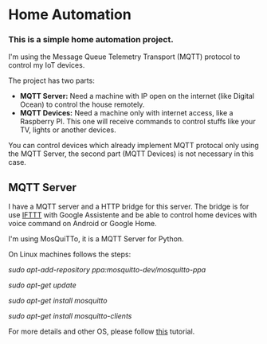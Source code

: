 # Home Automation

### This is a simple home automation project.

I'm using the Message Queue Telemetry Transport (MQTT) protocol to control my IoT devices.

The project has two parts:
- **MQTT Server:** Need a machine with IP open on the internet (like Digital Ocean) to control the house remotely.
- **MQTT Devices:** Need a machine only with internet access, like a Raspberry PI. This one will receive commands to control stuffs like your TV, lights or another devices.

You can control devices which already implement MQTT protocal only using the MQTT Server, the second part (MQTT Devices) is not necessary in this case.

## MQTT Server
I have a MQTT server and a HTTP bridge for this server. The bridge is for use [IFTTT](https://ifttt.com) with Google Assistente and be able to control home devices with voice command on Android or Google Home.

I'm using MosQuiTTo, it is a MQTT Server for Python.

On Linux machines follows the steps:

*sudo apt-add-repository ppa:mosquitto-dev/mosquitto-ppa*

*sudo apt-get update*

*sudo apt-get install mosquitto*

*sudo apt-get install mosquitto-clients*


For more details and other OS, please follow [this](http://www.steves-internet-guide.com/install-mosquitto-broker/) tutorial.
